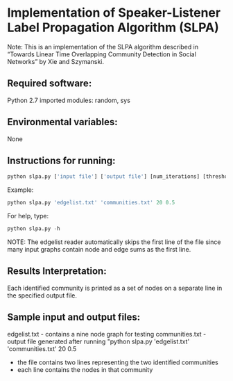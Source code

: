 # Implementation of Speaker-Listener Label Propagation Algorithm (SLPA)

Note: This is an implementation of the SLPA algorithm described in “Towards Linear Time Overlapping Community Detection in Social Networks” by Xie and Szymanski.

## Required software:
Python 2.7
imported modules: random, sys

## Environmental variables:
None

## Instructions for running:
```python 
python slpa.py ['input file'] ['output file'] [num_iterations] [threshold]
 ```
Example: 
```python
python slpa.py 'edgelist.txt' 'communities.txt' 20 0.5
```
For help, type: 
```python
python slpa.py -h
```
NOTE: The edgelist reader automatically skips the first line of the file since many input
graphs contain node and edge sums as the first line.

## Results Interpretation:
Each identified community is printed as a set of nodes on a separate line in the specified output file.

## Sample input and output files:
edgelist.txt - contains a nine node graph for testing
communities.txt - output file generated after running "python slpa.py 'edgelist.txt' 'communities.txt' 20 0.5
- the file contains two lines representing the two identified communities
- each line contains the nodes in that community



